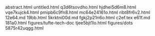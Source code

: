 abstract.html
untitled.html
q3d6tsovdho.html
hjdhei5d6m8.html
vqe7kujck4.html
pmipb6c9fn8.html
mc64e24161o.html
ribt8fr6v2.html
12e64.md
19bb.html
5krktni00d.md
fgkj2p21n6o.html
c2ef.tex
e61f.md
181a0.html
figures/tufte-tech-doc
tjee5bjt1lo.html
figures/dots
5875r42uqgg.html